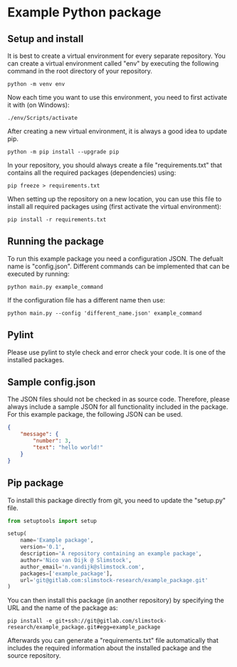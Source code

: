 # Example Python package

## Setup and install

It is best to create a virtual environment for every separate repository. You can create a virtual environment called "env" by executing the following command in the root directory of your repository.
```shell
python -m venv env
```
Now each time you want to use this environment, you need to first activate it with (on Windows):
```shell
./env/Scripts/activate
```
After creating a new virtual environment, it is always a good idea to update pip.
```shell
python -m pip install --upgrade pip
```

In your repository, you should always create a file "requirements.txt" that contains all the required packages (dependencies) using:
```shell
pip freeze > requirements.txt
```

When setting up the repository on a new location, you can use this file to install all required packages using (first activate the virtual environment):
```shell
pip install -r requirements.txt
```

## Running the package

To run this example package you need a configuration JSON. The defualt name is "config.json". Different commands can be implemented that can be executed by running:
```shell
python main.py example_command
```
If the configuration file has a different name then use:
```shell
python main.py --config 'different_name.json' example_command
```

## Pylint
Please use pylint to style check and error check your code. It is one of the installed packages.

## Sample config.json
The JSON files should not be checked in as source code. Therefore, please always include a sample JSON for all functionality included in the package. For this example package, the following JSON can be used.
```json
{
    "message": {
        "number": 3,
        "text": "hello world!"
    }
}
```

## Pip package
To install this package directly from git, you need to update the "setup.py" file.
```python
from setuptools import setup

setup(
    name='Example package',
    version='0.1',
    description='A repository containing an example package',
    author='Nico van Dijk @ Slimstock',
    author_email='n.vandijk@slimstock.com',
    packages=['example_package'],
    url='git@gitlab.com:slimstock-research/example_package.git'
)
```
You can then install this package (in another repository) by specifying the URL and the name of the package as:
```shell
pip install -e git+ssh://git@gitlab.com/slimstock-research/example_package.git#egg=example_package
```
Afterwards you can generate a "requirements.txt" file automatically that includes the required information about the installed package and the source repository.